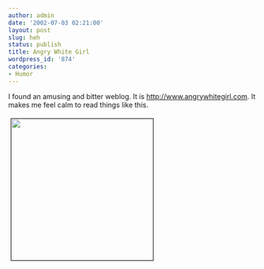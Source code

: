 ```yaml
---
author: admin
date: '2002-07-03 02:21:00'
layout: post
slug: heh
status: publish
title: Angry White Girl
wordpress_id: '874'
categories:
- Humor
---
```

I found an amusing and bitter weblog. It is <a href="http://www.angrywhitegirl.com">http://www.angrywhitegirl.com</a>. It makes me feel calm to read things like this.

<img width="288" vspace="5" hspace="5" height="288" border="1" src="http://www.arcanology.com/images/people.jpg" />
